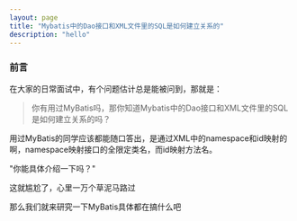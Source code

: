 ```yaml
---
layout: page
title: "Mybatis中的Dao接口和XML文件里的SQL是如何建立关系的"
description: "hello"
---
```


### 前言

在大家的日常面试中，有个问题估计总是能被问到，那就是：

>你有用过MyBatis吗，那你知道Mybatis中的Dao接口和XML文件里的SQL是如何建立关系的吗？

用过MyBatis的同学应该都能随口答出，是通过XML中的namespace和id映射的啊，namespace映射接口的全限定类名，而id映射方法名。

"你能具体介绍一下吗？"

这就尴尬了，心里一万个草泥马路过

那么我们就来研究一下MyBatis具体都在搞什么吧